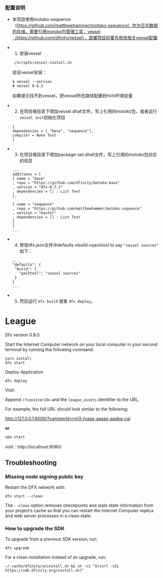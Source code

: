 ### 配置说明

- 本项目使用motoko-sequence（https://github.com/matthewhammer/motoko-sequence）作为日志数据的存储，需要引用motoko包管理工具：vessel（https://github.com/dfinity/vessel），部署项目前要先修改相关vessel配置

- 1. 安装vessel

    ```
  ./scripts/vessel-install.sh
    ```

    验证vessel安装：

    ```
  $ vessel --version
  # vessel 0.6.2
    ```

    如果提示找不到vessel，把vessel所在路径配置到`PATH`环境变量

- 2. 在项目根目录下增加vessel.dhall文件，写上引用的motoko包，或者运行`vessel init`初始化项目

    ```
  {
  dependencies = [ "base", "sequence"],
  compiler = None Text
  }
    ```

- 3. 在项目根目录下增加package-set.dhall文件，写上引用的motoko包对应的信息

    ```
  ...
  additions = [
    { name = "base"
    , repo = "https://github.com/dfinity/motoko-base"
    , version = "dfx-0.7.2"
    , dependencies = [] : List Text
    },
    
    { name = "sequence"
    , repo = "https://github.com/matthewhammer/motoko-sequence"
    , version = "master"
    , dependencies = [] : List Text
    }
  ]
  ...
    ```

- 4. 修改dfx.json文件中defaults->build->packtool to say `"vessel sources"` 如下：

    ```
   ...
   "defaults": {
     "build": {
       "packtool": "vessel sources"
     }
   }
   ...
    ```

- 5. 然后运行 `dfx build` 或者 `dfx deploy`。

# League

Dfx version 0.8.0

Start the Internet Computer network on your local computer in your second terminal by running the following command:

```
yarn install
dfx start
```

Deploy Application

```
dfx deploy
```

Visit:

Append `/?canisterId=` and the `league_assets` identifier to the URL.

For example, the full URL should look similar to the following:

http://127.0.0.1:8000/?canisterId=ryjl3-tyaaa-aaaaa-aaaba-cai

**or**

```
npm start
```

visit：http://localhost:8080/

## Troubleshooting

### Missing node signing public key

Restart the DFX network with:

```
dfx start --clean
```

The `--clean` option removes checkpoints and stale state information from your project’s cache so that you can restart the Internet Computer replica and web server processes in a clean state.

### How to upgrade the SDK

To upgrade from a previous SDK version, run:

```
dfx upgrade
```

For a clean installation instead of an upgrade, run:

```
~/.cache/dfinity/uninstall.sh && sh -ci "$(curl -sSL https://sdk.dfinity.org/install.sh)"
```

[vue]: https://vuejs.org/
[sdk]: https://sdk.dfinity.org/docs/index.html
[project]: https://sdk.dfinity.org/docs/developers-guide/tutorials/explore-templates.html
[vuetify]: https://vuetifyjs.com/